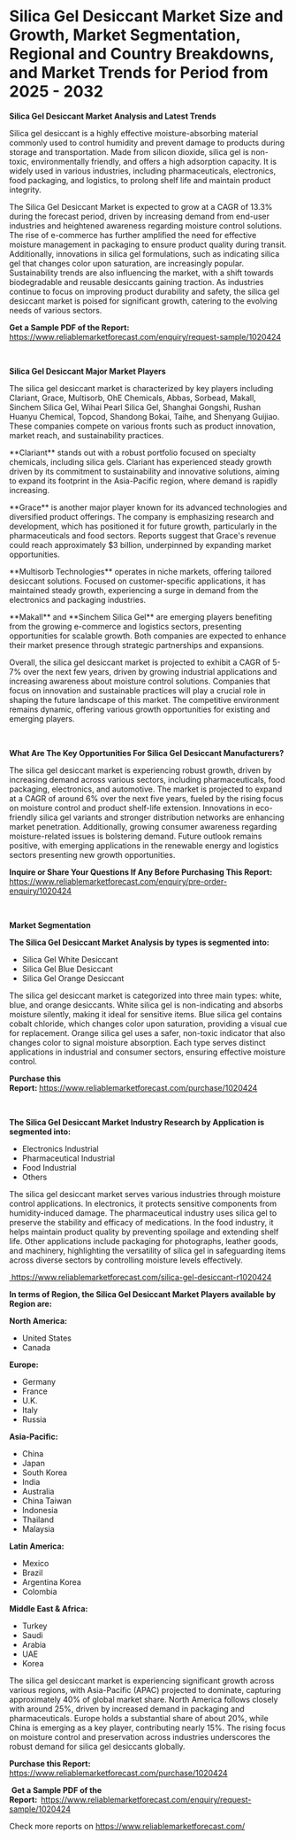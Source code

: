 <p><h1>Silica Gel Desiccant Market Size and Growth, Market Segmentation, Regional and Country Breakdowns, and Market Trends for Period from 2025 -  2032</h1></p><p><strong>Silica Gel Desiccant Market Analysis and Latest Trends</strong></p>
<p><p>Silica gel desiccant is a highly effective moisture-absorbing material commonly used to control humidity and prevent damage to products during storage and transportation. Made from silicon dioxide, silica gel is non-toxic, environmentally friendly, and offers a high adsorption capacity. It is widely used in various industries, including pharmaceuticals, electronics, food packaging, and logistics, to prolong shelf life and maintain product integrity.</p><p>The Silica Gel Desiccant Market is expected to grow at a CAGR of 13.3% during the forecast period, driven by increasing demand from end-user industries and heightened awareness regarding moisture control solutions. The rise of e-commerce has further amplified the need for effective moisture management in packaging to ensure product quality during transit. Additionally, innovations in silica gel formulations, such as indicating silica gel that changes color upon saturation, are increasingly popular. Sustainability trends are also influencing the market, with a shift towards biodegradable and reusable desiccants gaining traction. As industries continue to focus on improving product durability and safety, the silica gel desiccant market is poised for significant growth, catering to the evolving needs of various sectors.</p></p>
<p><strong>Get a Sample PDF of the Report:&nbsp;</strong> <a href="https://www.reliablemarketforecast.com/enquiry/request-sample/1020424?utm_campaign=2603&utm_medium=2&utm_source=Github&utm_content=ia&utm_term=01042025&utm_id=silica-gel-desiccant">https://www.reliablemarketforecast.com/enquiry/request-sample/1020424</a></p>
<p>&nbsp;</p>
<p><strong>Silica Gel Desiccant Major Market Players</strong></p>
<p><p>The silica gel desiccant market is characterized by key players including Clariant, Grace, Multisorb, OhE Chemicals, Abbas, Sorbead, Makall, Sinchem Silica Gel, Wihai Pearl Silica Gel, Shanghai Gongshi, Rushan Huanyu Chemical, Topcod, Shandong Bokai, Taihe, and Shenyang Guijiao. These companies compete on various fronts such as product innovation, market reach, and sustainability practices.</p><p>**Clariant** stands out with a robust portfolio focused on specialty chemicals, including silica gels. Clariant has experienced steady growth driven by its commitment to sustainability and innovative solutions, aiming to expand its footprint in the Asia-Pacific region, where demand is rapidly increasing.</p><p>**Grace** is another major player known for its advanced technologies and diversified product offerings. The company is emphasizing research and development, which has positioned it for future growth, particularly in the pharmaceuticals and food sectors. Reports suggest that Grace's revenue could reach approximately $3 billion, underpinned by expanding market opportunities.</p><p>**Multisorb Technologies** operates in niche markets, offering tailored desiccant solutions. Focused on customer-specific applications, it has maintained steady growth, experiencing a surge in demand from the electronics and packaging industries. </p><p>**Makall** and **Sinchem Silica Gel** are emerging players benefiting from the growing e-commerce and logistics sectors, presenting opportunities for scalable growth. Both companies are expected to enhance their market presence through strategic partnerships and expansions.</p><p>Overall, the silica gel desiccant market is projected to exhibit a CAGR of 5-7% over the next few years, driven by growing industrial applications and increasing awareness about moisture control solutions. Companies that focus on innovation and sustainable practices will play a crucial role in shaping the future landscape of this market. The competitive environment remains dynamic, offering various growth opportunities for existing and emerging players.</p></p>
<p>&nbsp;</p>
<p><strong>What Are The Key Opportunities For Silica Gel Desiccant Manufacturers?</strong></p>
<p><p>The silica gel desiccant market is experiencing robust growth, driven by increasing demand across various sectors, including pharmaceuticals, food packaging, electronics, and automotive. The market is projected to expand at a CAGR of around 6% over the next five years, fueled by the rising focus on moisture control and product shelf-life extension. Innovations in eco-friendly silica gel variants and stronger distribution networks are enhancing market penetration. Additionally, growing consumer awareness regarding moisture-related issues is bolstering demand. Future outlook remains positive, with emerging applications in the renewable energy and logistics sectors presenting new growth opportunities.</p></p>
<p><strong>Inquire or Share Your Questions If Any Before Purchasing This Report:</strong> <a href="https://www.reliablemarketforecast.com/enquiry/pre-order-enquiry/1020424?utm_campaign=2603&utm_medium=2&utm_source=Github&utm_content=ia&utm_term=01042025&utm_id=silica-gel-desiccant">https://www.reliablemarketforecast.com/enquiry/pre-order-enquiry/1020424</a></p>
<p>&nbsp;</p>
<p><strong>Market Segmentation</strong></p>
<p><strong>The Silica Gel Desiccant Market Analysis by types is segmented into:</strong></p>
<p><ul><li>Silica Gel White Desiccant</li><li>Silica Gel Blue Desiccant</li><li>Silica Gel Orange Desiccant</li></ul></p>
<p><p>The silica gel desiccant market is categorized into three main types: white, blue, and orange desiccants. White silica gel is non-indicating and absorbs moisture silently, making it ideal for sensitive items. Blue silica gel contains cobalt chloride, which changes color upon saturation, providing a visual cue for replacement. Orange silica gel uses a safer, non-toxic indicator that also changes color to signal moisture absorption. Each type serves distinct applications in industrial and consumer sectors, ensuring effective moisture control.</p></p>
<p><strong>Purchase this Report:&nbsp;</strong><a href="https://www.reliablemarketforecast.com/purchase/1020424?utm_campaign=2603&utm_medium=2&utm_source=Github&utm_content=ia&utm_term=01042025&utm_id=silica-gel-desiccant">https://www.reliablemarketforecast.com/purchase/1020424</a></p>
<p>&nbsp;</p>
<p><strong>The Silica Gel Desiccant Market Industry Research by Application is segmented into:</strong></p>
<p><ul><li>Electronics Industrial</li><li>Pharmaceutical Industrial</li><li>Food Industrial</li><li>Others</li></ul></p>
<p><p>The silica gel desiccant market serves various industries through moisture control applications. In electronics, it protects sensitive components from humidity-induced damage. The pharmaceutical industry uses silica gel to preserve the stability and efficacy of medications. In the food industry, it helps maintain product quality by preventing spoilage and extending shelf life. Other applications include packaging for photographs, leather goods, and machinery, highlighting the versatility of silica gel in safeguarding items across diverse sectors by controlling moisture levels effectively.</p></p>
<p><a href="https://www.reliablemarketforecast.com/silica-gel-desiccant-r1020424?utm_campaign=2603&utm_medium=2&utm_source=Github&utm_content=ia&utm_term=01042025&utm_id=silica-gel-desiccant">&nbsp;https://www.reliablemarketforecast.com/silica-gel-desiccant-r1020424</a></p>
<p><strong>In terms of Region, the Silica Gel Desiccant Market Players available by Region are:</strong></p>
<p>
    <p> <strong> North America: </strong>
        <ul>
            <li>United States</li>
            <li>Canada</li>
        </ul>
        </p> 
    <p> <strong> Europe: </strong>
        <ul>
            <li>Germany</li>
            <li>France</li>
            <li>U.K.</li>
            <li>Italy</li>
            <li>Russia</li>
        </ul>
        </p> 
    <p> <strong> Asia-Pacific: </strong>
        <ul>
            <li>China</li>
            <li>Japan</li>
            <li>South Korea</li>
            <li>India</li>
            <li>Australia</li>
            <li>China Taiwan</li>
            <li>Indonesia</li>
            <li>Thailand</li>
            <li>Malaysia</li>
        </ul>
        </p> 
    <p> <strong> Latin America: </strong>
        <ul>
            <li>Mexico</li>
            <li>Brazil</li>
            <li>Argentina Korea</li>
            <li>Colombia</li>
        </ul>
        </p> 
    <p> <strong> Middle East & Africa: </strong>
        <ul>
            <li>Turkey</li>
            <li>Saudi</li>
            <li>Arabia</li>
            <li>UAE</li>
            <li>Korea</li>
        </ul>
    </p>
    </p>
<p><p>The silica gel desiccant market is experiencing significant growth across various regions, with Asia-Pacific (APAC) projected to dominate, capturing approximately 40% of global market share. North America follows closely with around 25%, driven by increased demand in packaging and pharmaceuticals. Europe holds a substantial share of about 20%, while China is emerging as a key player, contributing nearly 15%. The rising focus on moisture control and preservation across industries underscores the robust demand for silica gel desiccants globally.</p></p>
<p><strong>Purchase this Report: </strong><a href="https://www.reliablemarketforecast.com/purchase/1020424?utm_campaign=2603&utm_medium=2&utm_source=Github&utm_content=ia&utm_term=01042025&utm_id=silica-gel-desiccant">https://www.reliablemarketforecast.com/purchase/1020424</a></p>
<p>&nbsp;<strong>Get a Sample PDF of the Report:&nbsp;&nbsp;</strong><a href="https://www.reliablemarketforecast.com/enquiry/request-sample/1020424?utm_campaign=2603&utm_medium=2&utm_source=Github&utm_content=ia&utm_term=01042025&utm_id=silica-gel-desiccant">https://www.reliablemarketforecast.com/enquiry/request-sample/1020424</a></p>
<p><strong></strong></p>
<p>Check more reports on <a href="https://www.reliablemarketforecast.com/?utm_campaign=2603&utm_medium=2&utm_source=Github&utm_content=ia&utm_term=01042025&utm_id=silica-gel-desiccant">https://www.reliablemarketforecast.com/</a></p>